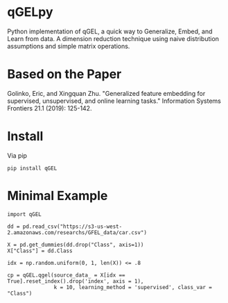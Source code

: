 # qGELpy
Python implementation of qGEL, a quick way to Generalize, Embed, and Learn from data. A dimension reduction technique using naive distribution assumptions and simple matrix operations.

# Based on the Paper 

Golinko, Eric, and Xingquan Zhu. "Generalized feature embedding for supervised, unsupervised, and online learning tasks." Information Systems Frontiers 21.1 (2019): 125-142.

# Install

Via pip

```{md}
pip install qGEL
```

# Minimal Example

```{md}
import qGEL

dd = pd.read_csv("https://s3-us-west-2.amazonaws.com/researchs/GFEL_data/car.csv")

X = pd.get_dummies(dd.drop("Class", axis=1))
X["Class"] = dd.Class

idx = np.random.uniform(0, 1, len(X)) <= .8

cp = qGEL.qgel(source_data_ = X[idx == True].reset_index().drop('index', axis = 1),
               k = 10, learning_method = 'supervised', class_var = "Class")
               
```               

